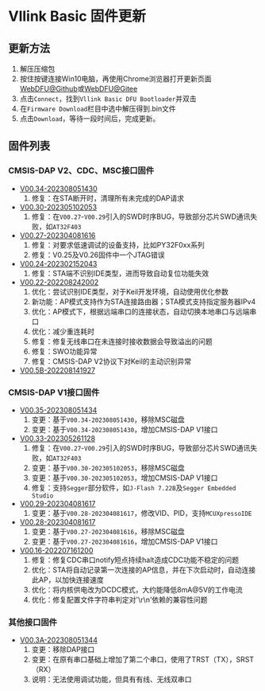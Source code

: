 # Vllink Basic 固件更新

## 更新方法
1. 解压压缩包
2. 按住按键连接Win10电脑，再使用Chrome浏览器打开更新页面 [WebDFU@Github](https://devanlai.github.io/webdfu/dfu-util/)或[WebDFU@Gitee](https://talpachen.gitee.io/webdfu/dfu-util/)
3. 点击`Connect`，找到`Vllink Basic DFU Bootloader`并双击
4. 在`Firmware Download`栏目中选中解压得到.bin文件
5. 点击`Download`，等待一段时间后，完成更新。

## 固件列表
### CMSIS-DAP V2、CDC、MSC接口固件 
* [V00.34-202308051430](../_static/firmware/vllink_basic.SVCommon0034202308051430.zip)
  1. 修复：在STA断开时，清理所有未完成的DAP请求
* [V00.30-202305102053](../_static/firmware/vllink_basic.SVCommon0030202305102053.zip)
  1. 修复：在`V00.27`-`V00.29`引入的SWD时序BUG，导致部分芯片SWD通讯失败，如`AT32F403`
* [V00.27-202304081616](../_static/firmware/vllink_basic.SVCommon0027202304081616.zip)
  1. 修复：对要求低速调试的设备支持，比如PY32F0xx系列
  2. 修复：V0.25及V0.26固件中一个JTAG错误
* [V00.24-202302152043](../_static/firmware/vllink_basic.SVCommon0024202302152043.zip)
  1. 修复：STA端不识别IDE类型，进而导致自动复位功能失效
* [V00.22-202208242002](../_static/firmware/vllink_basic.SVCommon0022202208242002.zip)
  1. 优化：尝试识别IDE类型，对于Keil开发环境，自动使用优化参数
  2. 新功能：AP模式支持作为STA连接路由器；STA模式支持指定服务器IPv4
  3. 优化：AP模式下，根据远端串口的连接状态，自动切换本地串口与远端串口
  4. 优化：减少重连耗时
  5. 修复：修复无线串口在未连接时接收数据会导致溢出的问题
  6. 修复：SWO功能异常
  7. 修复：CMSIS-DAP V2协议下对Keil的主动识别异常
* [V00.5B-202208141927](../_static/firmware/vllink_basic.SVCommon005b202208141927.zip)

### CMSIS-DAP V1接口固件 
* [V00.35-202308051434](../_static/firmware/vllink_basic.SVCommon0035202308051434.zip)
  1. 变更：基于`V00.34-202308051430`，移除MSC磁盘
  2. 变更：基于`V00.34-202308051430`，增加CMSIS-DAP V1接口
* [V00.33-202305261128](../_static/firmware/vllink_basic.SVCommon0033202305261128.zip)
  1. 修复：在`V00.27`-`V00.29`引入的SWD时序BUG，导致部分芯片SWD通讯失败，如`AT32F403`
  2. 变更：基于`V00.30-202305102053`，移除MSC磁盘
  3. 变更：基于`V00.30-202305102053`，增加CMSIS-DAP V1接口
  4. 修复：支持`Segger`部分软件，如`J-Flash 7.22B`及`Segger Embedded Studio`
* [V00.29-202304081617](../_static/firmware/vllink_basic.SVCommon0029202305041045.zip)
  1. 变更：基于`V00.28-202304081617`，修改VID、PID，支持`MCUXpressoIDE`
* [V00.28-202304081617](../_static/firmware/vllink_basic.SVCommon0028202304081617.zip)
  1. 变更：基于`V00.27-202304081616`，移除MSC磁盘
  2. 变更：基于`V00.27-202304081616`，增加CMSIS-DAP V1接口
* [V00.16-202207161200](../_static/firmware/vllink_basic.SVCommon0016202207161200.zip)
  1. 修复：修复CDC串口notify短点持续halt造成CDC功能不稳定的问题
  2. 优化：STA将自动记录第一次连接的AP信息，并在下次启动时，自动连接此AP，以加快连接速度
  3. 优化：将内核供电改为DCDC模式，大约能降低8mA@5V的工作电流
  4. 优化：修复配置文件字符串判定对'\r\n'依赖的兼容性问题

### 其他接口固件
* [V00.3A-202308051344](../_static/firmware/vllink_basic.SVCommon003a202308051344.zip)
  1. 变更：移除DAP接口
  2. 变更：在原有串口基础上增加了第二个串口，使用了TRST（TX），SRST（RX）
  3. 说明：无法使用调试功能，但具有有线、无线双串口
